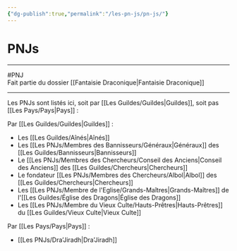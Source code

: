 ```yaml
---
{"dg-publish":true,"permalink":"/les-pn-js/pn-js/"}
---
```


# PNJs
---
#PNJ  
Fait partie du dossier [[Fantaisie Draconique\|Fantaisie Draconique]]

-------
Les PNJs sont listés ici, soit par [[Les Guildes/Guildes\|Guildes]], soit pas [[Les Pays/Pays\|Pays]] :

Par [[Les Guildes/Guildes\|Guildes]] :
- Les [[Les Guildes/Aînés\|Aînés]]
- Les [[Les PNJs/Membres des Bannisseurs/Généraux\|Généraux]] des [[Les Guildes/Bannisseurs\|Bannisseurs]]
- Le [[Les PNJs/Membres des Chercheurs/Conseil des Anciens\|Conseil des Anciens]] des [[Les Guildes/Chercheurs\|Chercheurs]]
- Le fondateur [[Les PNJs/Membres des Chercheurs/Albol\|Albol]] des [[Les Guildes/Chercheurs\|Chercheurs]]
- Les [[Les PNJs/Membre de l'Eglise/Grands-Maîtres\|Grands-Maîtres]] de l'[[Les Guildes/Église des Dragons\|Église des Dragons]]
- Les [[Les PNJs/Membre du Vieux Culte/Hauts-Prêtres\|Hauts-Prêtres]] du [[Les Guildes/Vieux Culte\|Vieux Culte]]

Par [[Les Pays/Pays\|Pays]] :
- [[Les PNJs/Dra’Jiradh\|Dra’Jiradh]]